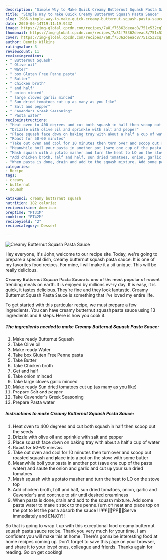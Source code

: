 ```yaml
---
description: "Simple Way to Make Quick Creamy Butternut Squash Pasta Sauce"
title: "Simple Way to Make Quick Creamy Butternut Squash Pasta Sauce"
slug: 1986-simple-way-to-make-quick-creamy-butternut-squash-pasta-sauce
date: 2020-06-14T19:11:19.943Z
image: https://img-global.cpcdn.com/recipes/7a81f75362deeac8/751x532cq70/creamy-butternut-squash-pasta-sauce-recipe-main-photo.jpg
thumbnail: https://img-global.cpcdn.com/recipes/7a81f75362deeac8/751x532cq70/creamy-butternut-squash-pasta-sauce-recipe-main-photo.jpg
cover: https://img-global.cpcdn.com/recipes/7a81f75362deeac8/751x532cq70/creamy-butternut-squash-pasta-sauce-recipe-main-photo.jpg
author: Dennis Wilkins
ratingvalue: 3
reviewcount: 11
recipeingredient:
- " Butternut Squash"
- " Olive oil"
- " Water"
- " box Gluten Free Penne pasta"
- " Butter"
- " Chicken broth"
- " and half"
- " onion minced"
- " large cloves garlic minced"
- " Sun dried tomatoes cut up as many as you like"
- " Salt and pepper"
- " Cavenders Greek Seasoning"
- " Pasta water"
recipeinstructions:
- "Heat oven to 400 degrees and cut both squash in half then scoop out the seeds"
- "Drizzle with olive oil and sprinkle with salt and pepper"
- "Place squash face down on baking tray with about a half a cup of water"
- "Roast for 50-60 minutes"
- "Take out oven and cool for 10 minutes then turn over and scoop out roasted squash and place into a pot on the stove with some butter"
- "Meanwhile boil your pasta in another pot (save one cup of the pasta water) and saute the onion and garlic and cut up your sun dried tomatoes"
- "Mash squash with a potato masher and turn the heat to LO on the stove top"
- "Add chicken broth, half and half, sun dried tomatoes, onion, garlic and Cavender&#39;s and continue to stir until desired creaminess"
- "When pasta is done, drain and add to the squash mixture. Add some pasta water to make it stick to the penne.Turn off heat and place top on the pot to let the pasta absorb the sauce !! 💗💗💋😘💗💗😋😋Serve immediately and ENJOY!!"
categories:
- Recipe
tags:
- creamy
- butternut
- squash

katakunci: creamy butternut squash 
nutrition: 182 calories
recipecuisine: American
preptime: "PT31M"
cooktime: "PT42M"
recipeyield: "2"
recipecategory: Dessert

---
```



![Creamy Butternut Squash Pasta Sauce](https://img-global.cpcdn.com/recipes/7a81f75362deeac8/751x532cq70/creamy-butternut-squash-pasta-sauce-recipe-main-photo.jpg)

Hey everyone, it's John, welcome to our recipe site. Today, we're going to prepare a special dish, creamy butternut squash pasta sauce. It is one of my favorites food recipes. For mine, I will make it a bit unique. This will be really delicious.

Creamy Butternut Squash Pasta Sauce is one of the most popular of recent trending meals on earth. It is enjoyed by millions every day. It is easy, it is quick, it tastes delicious. They're fine and they look fantastic. Creamy Butternut Squash Pasta Sauce is something that I've loved my entire life.




To get started with this particular recipe, we must prepare a few ingredients. You can have creamy butternut squash pasta sauce using 13 ingredients and 9 steps. Here is how you cook it.

<!--inarticleads1-->

##### The ingredients needed to make Creamy Butternut Squash Pasta Sauce:

1. Make ready  Butternut Squash
1. Take  Olive oil
1. Make ready  Water
1. Take  box Gluten Free Penne pasta
1. Take  Butter
1. Take  Chicken broth
1. Get  and half
1. Take  onion minced
1. Take  large cloves garlic minced
1. Make ready  Sun dried tomatoes cut up (as many as you like)
1. Prepare  Salt and pepper
1. Take  Cavender&#39;s Greek Seasoning
1. Prepare  Pasta water




<!--inarticleads2-->

##### Instructions to make Creamy Butternut Squash Pasta Sauce:

1. Heat oven to 400 degrees and cut both squash in half then scoop out the seeds
1. Drizzle with olive oil and sprinkle with salt and pepper
1. Place squash face down on baking tray with about a half a cup of water
1. Roast for 50-60 minutes
1. Take out oven and cool for 10 minutes then turn over and scoop out roasted squash and place into a pot on the stove with some butter
1. Meanwhile boil your pasta in another pot (save one cup of the pasta water) and saute the onion and garlic and cut up your sun dried tomatoes
1. Mash squash with a potato masher and turn the heat to LO on the stove top
1. Add chicken broth, half and half, sun dried tomatoes, onion, garlic and Cavender&#39;s and continue to stir until desired creaminess
1. When pasta is done, drain and add to the squash mixture. Add some pasta water to make it stick to the penne.Turn off heat and place top on the pot to let the pasta absorb the sauce !! 💗💗💋😘💗💗😋😋Serve immediately and ENJOY!!




So that is going to wrap it up with this exceptional food creamy butternut squash pasta sauce recipe. Thank you very much for your time. I am confident you will make this at home. There's gonna be interesting food at home recipes coming up. Don't forget to save this page on your browser, and share it to your loved ones, colleague and friends. Thanks again for reading. Go on get cooking!
